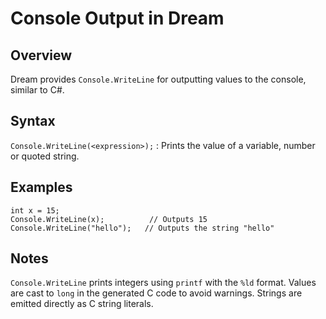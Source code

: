 # Console Output in Dream

## Overview
Dream provides `Console.WriteLine` for outputting values to the console, similar to C#.

## Syntax

`Console.WriteLine(<expression>);`
: Prints the value of a variable, number or quoted string.

## Examples

```dream
int x = 15;
Console.WriteLine(x);          // Outputs 15
Console.WriteLine("hello");   // Outputs the string "hello"
```

## Notes

`Console.WriteLine` prints integers using `printf` with the `%ld` format. Values
are cast to `long` in the generated C code to avoid warnings. Strings are
emitted directly as C string literals.

